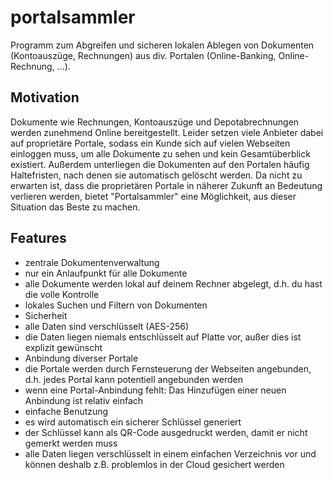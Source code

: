 portalsammler
=============

Programm zum Abgreifen und sicheren lokalen Ablegen von Dokumenten (Kontoauszüge, Rechnungen) 
aus div. Portalen (Online-Banking, Online-Rechnung, ...).


Motivation
----------

Dokumente wie Rechnungen, Kontoauszüge und Depotabrechnungen werden zunehmend Online bereitgestellt.
Leider setzen viele Anbieter dabei auf proprietäre Portale, sodass ein Kunde sich auf vielen Webseiten
einloggen muss, um alle Dokumente zu sehen und kein Gesamtüberblick existiert. Außerdem unterliegen
die Dokumenten auf den Portalen häufig Haltefristen, nach denen sie automatisch gelöscht werden. Da nicht
zu erwarten ist, dass die proprietären Portale in näherer Zukunft an Bedeutung verlieren werden, bietet
"Portalsammler" eine Möglichkeit, aus dieser Situation das Beste zu machen.

Features
--------

- zentrale Dokumentenverwaltung
 - nur ein Anlaufpunkt für alle Dokumente
 - alle Dokumente werden lokal auf deinem Rechner abgelegt, d.h. du hast die volle Kontrolle
 - lokales Suchen und Filtern von Dokumenten
- Sicherheit
 - alle Daten sind verschlüsselt (AES-256)
 - die Daten liegen niemals entschlüsselt auf Platte vor, außer dies ist explizit gewünscht
- Anbindung diverser Portale
 - die Portale werden durch Fernsteuerung der Webseiten angebunden, d.h. jedes Portal kann potentiell angebunden werden
 - wenn eine Portal-Anbindung fehlt: Das Hinzufügen einer neuen Anbindung ist relativ einfach
- einfache Benutzung
 - es wird automatisch ein sicherer Schlüssel generiert
 - der Schlüssel kann als QR-Code ausgedruckt werden, damit er nicht gemerkt werden muss
 - alle Daten liegen verschlüsselt in einem einfachen Verzeichnis vor und können deshalb z.B. problemlos in der Cloud gesichert werden
